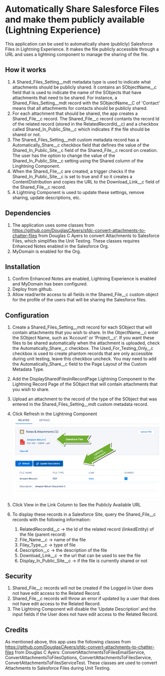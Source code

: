 Automatically Share Salesforce Files and make them publicly available (Lightning Experience)
====================================

This application can be used to automatically share (publicly) Salesforce Files in Lightning Experience. It makes the file publicly accessible through a URL and uses a lightning component to manage the sharing of the file.

How it works
------------

1. A Shared_Files_Setting__mdt metadata type is used to indicate what attachments should be publicly shared. It contains an SObjectName__c field that is used to indicate the name of the SObjects that have attachments that need to be shared. For instance, a Shared_Files_Setting__mdt record with the SObjectName__C of 'Contact' means that all attachments for contacts should be publicly shared.
2. For each attachment that should be shared, the app creates a Shared_File__c record. The Shared_File__c record contants the record Id of the related record (stored in the RelatedRecordId__c) and a checkbox called Shared_In_Public_Site__c which indicates if the file should be shared or not. 
3. The Shared_Files_Setting__mdt custom metadata record has a Automatically_Share__c checkbox field that defines the value of the Shared_In_Public_Site__c field of the Shared_File__c record on creation. The user has the option to change the value of the Shared_In_Public_Site__c setting using the Shared column of the Linghtning Component. 
3. When the Shared_File__c are created, a trigger checks if the Shared_In_Public_Site__c is set to true and if so it creates a ContentDistribution and copies the URL to the Download_Link__c field of the Shared_File__c record.
4. A Lightning Component is used to update these settings, remove sharing, update descriptions, etc. 

Dependencies
------------

1. The application uses some classes from https://github.com/DouglasCAyers/sfdc-convert-attachments-to-chatter-files from Douglas C Ayers to convert Attachments to Salesforce Files, which simplifies the Unit Testing. These classes requires Enhanced Notes enabled in the Salesforce Org. 
2. MyDomain is enabled for the Org.


Installation
-------------
1. Confirm Enhanced Notes are enabled, Lightning Experience is enabled and MyDomain has been configured. 
2. Deploy from github. 
3. Allow read/write access to all fields in the Shared_File__c custom object for the profile of the users that will be sharing the Salesforce files.

Configuration
-------------
1. Create a Shared_Files_Setting__mdt record for each SObject that will contain attachments that you wish to share. In the ObjectName__c enter the SObject Name, such as ‘Account’ or ‘Project__c’. If you want these files to be shared automatically when the attachment is uploaded, check the Automatically_Share__c checkbox. The Used_For_Testing_Only__c checkbox is used to create phantom records that are only accessible during unit testing, leave this checkbox uncheck. You may need to add the Automatically_Share__c field to the Page Layout of the Custom Metadata Type.

2. Add the DisplaySharedFilesInRecordPage Lightning Component to the Lightning Record Page of the SObject that will contain attachments that you wish to share. 

3. Upload an attachment to the record of the type of the SObject that was entered in the Shared_Files_Setting__mdt custom metadata record.
4. Click Refresh in the Lightning Component 
![screenshot](/component-image.jpg)
5. Click View in the Link Column to See the Publicly Available URL 
6. To display these records in a Salesforce Site, query the Shared_File__c records with the following information: 
    1. RelatedRecordId__c -> the Id of the related record (linkedEntity) of the file (parent record) 
    2. File_Name__c -> name of the file
    3. Filey_Type__c -> type of file
    4. Description__c -> the description of the file
    5. Download_Link__c -> the url that can be used to see the file
    6. Display_In_Public_Site__c -> if the file is currently shared or not

Security
--------
1. Shared_File__c records will not be created if the Logged In User does not have edit access to the Related Record. 
2. Shared_File__c records will throw an error if updated by a user that does not have edit access to the Related Record. 
3. The Lightning Component will disable the ‘Update Description’ and the input fields if the User does not have edit access to the Related Record. 

Credits
-------

As mentioned above, this app uses the following classes from https://github.com/DouglasCAyers/sfdc-convert-attachments-to-chatter-files from Douglas C Ayers: ConvertAttachmentsToFilesEmailService, ConvertAttachmentsToFilesOptions, ConvertAttachmentsToFilesService, ConvertAttachmentsToFilesServiceTest. These classes are used to convert Attachments to Salesforce Files during Unit Testing. 


